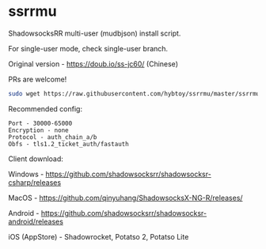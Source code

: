 # ssrrmu
ShadowsocksRR multi-user (mudbjson) install script. 

For single-user mode, check single-user branch.

Original version - https://doub.io/ss-jc60/ (Chinese)

PRs are welcome!

```bash
sudo wget https://raw.githubusercontent.com/hybtoy/ssrrmu/master/ssrrmu.sh && chmod +x ssrrmu.sh && bash ssrrmu.sh
```
Recommended config:

```
Port - 30000-65000
Encryption - none
Protocol - auth_chain_a/b
Obfs - tls1.2_ticket_auth/fastauth
```

Client download: 

Windows - https://github.com/shadowsocksrr/shadowsocksr-csharp/releases

MacOS - https://github.com/qinyuhang/ShadowsocksX-NG-R/releases/

Android - https://github.com/shadowsocksrr/shadowsocksr-android/releases

iOS (AppStore) - Shadowrocket, Potatso 2, Potatso Lite
